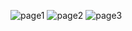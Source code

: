 ![page1](https://github.com/user-attachments/assets/b68e4543-b6d2-4981-838a-62401132a65a)
![page2](https://github.com/user-attachments/assets/84621b86-ad77-4e94-94f4-6f5f2f296ef1)
![page3](https://github.com/user-attachments/assets/388b06bc-5735-4891-ad49-3161124eef10)
